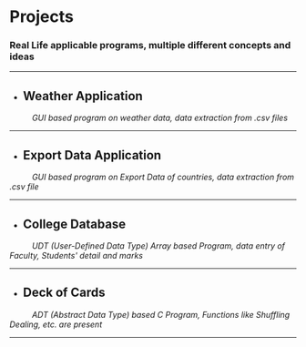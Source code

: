 # Projects
### Real Life applicable programs, multiple different concepts and ideas

----

- ## Weather Application
<p><i>&nbsp; &nbsp; &nbsp; &nbsp; &nbsp; GUI based program on weather data, data extraction from .csv files</i></p>

----

- ## Export Data Application
<p><i>&nbsp; &nbsp; &nbsp; &nbsp; &nbsp; GUI based program on Export Data of countries, data extraction from .csv file</i></p>

----

- ## College Database
<p><i>&nbsp; &nbsp; &nbsp; &nbsp; &nbsp; UDT (User-Defined Data Type) Array based Program, data entry of Faculty, Students' detail and marks </i></p>

----

- ## Deck of Cards
<p><i>&nbsp; &nbsp; &nbsp; &nbsp; &nbsp; ADT (Abstract Data Type) based C Program, Functions like Shuffling Dealing, etc. are present</i></p>

----
